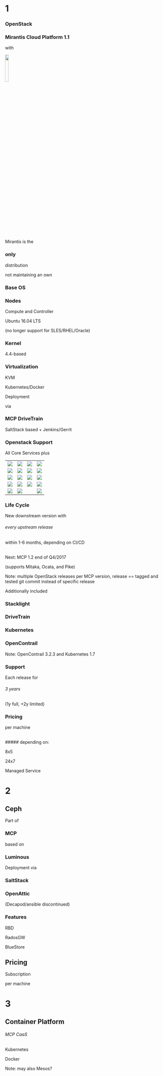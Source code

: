 <!-- .slide: data-background-image="images/mirantis-logo-2color-rgb-transparent.png" data-background-size="auto 90%" -->


<!-- Slide -->
# 1
### OpenStack


<!-- Slide -->
### Mirantis Cloud Platform 1.1
with

<img src="images/openstack/openstack-ocata-release-logo-480.png" style="width:15%;">


<!-- Slide -->
Mirantis is the

### only

distribution

not maintaining an own

### Base OS


<!-- Slide -->
### Nodes
Compute and Controller

Ubuntu 16.04 LTS

(no longer support for SLES/RHEL/Oracle) <!-- .element class="fragment" data-fragment-index="1"-->


<!-- Slide -->
### Kernel
4.4-based

### Virtualization
KVM

Kubernetes/Docker


<!-- Slide -->
Deployment

via
### MCP DriveTrain
SaltStack based + Jenkins/Gerrit


<!-- Slide -->
### Openstack Support

All Core Services plus

<table>
<tr>
    <td><img src="images/openstack/aodh.svg"></td>
    <td><img src="images/openstack/barbican-notsupported.svg"></td>
    <td><img src="images/openstack/ceilometer.svg"></td>
    <td><img src="images/openstack/designate.svg"></td>
</tr>
<tr>
    <td><img src="images/openstack/gnocchi-notsupported.svg"></td>
    <td><img src="images/openstack/heat.svg"></td>
    <td><img src="images/openstack/horizon.svg"></td>
    <td><img src="images/openstack/ironic.svg"></td>
</tr>
<tr>
    <td><img src="images/openstack/magnum-notsupported.svg"></td>
    <td><img src="images/openstack/manila-notsupported.svg"></td>
    <td><img src="images/openstack/mistral-notsupported.svg"></td>
    <td><img src="images/openstack/monasca-notsupported.svg"></td>
</tr>
<tr>
    <td><img src="images/openstack/murano.svg"></td>
    <td><img src="images/openstack/panko-notsupported.svg"></td>
    <td><img src="images/openstack/rally-notsupported.svg"></td>
    <td><img src="images/openstack/sahara.svg"></td>
</tr>
<tr>
    <td><img src="images/openstack/tempest-notsupported.svg"></td>
    <td><img src="images/openstack/trove-notsupported.svg"></td>
    <td></td>
    <td><img src="images/openstack/legend.svg"></td>
</tr>
</table>


<!-- Slide -->
### Life Cycle
New downstream version with <!-- .element class="fragment" data-fragment-index="1"-->

###### every upstream release <!-- .element class="fragment" data-fragment-index="1"-->

within 1-6 months, depending on CI/CD <!-- .element class="fragment" data-fragment-index="1"-->

<br>
Next: MCP 1.2 end of Q4/2017 <!-- .element class="fragment" data-fragment-index="2"-->

(supports Mitaka, Ocata, and Pike) <!-- .element class="fragment" data-fragment-index="2"-->

Note: multiple OpenStack releases per MCP version, release == tagged and tested git commit instead of specific release


<!-- Slide -->
Additionally included

### Stacklight
### DriveTrain
### Kubernetes
### OpenContrail

Note: OpenContrail 3.2.3 and Kubernetes 1.7

<!-- Slide -->
### Support
Each release for
###### 3 years
(1y full, +2y limited)


<!-- Slide -->
### Pricing

per machine

<br>
##### depending on:

8x5

24x7

Managed Service


<!-- Slide -->
# 2
## Ceph


<!-- Slide -->
Part of
### MCP

based on <!-- .element class="fragment" data-fragment-index="1"-->

### Luminous <!-- .element class="fragment" data-fragment-index="1"-->


<!-- Slide -->
Deployment via
### SaltStack
### OpenAttic
(Decapod/ansible discontinued)


<!-- Slide -->
### Features

RBD

RadosGW

BlueStore


<!-- Slide -->
## Pricing
Subscription

per machine


<!-- Slide -->
# 3
## Container Platform


<!-- Slide -->
###### MCP CaaS

Kubernetes

Docker

Note: may also Mesos?
